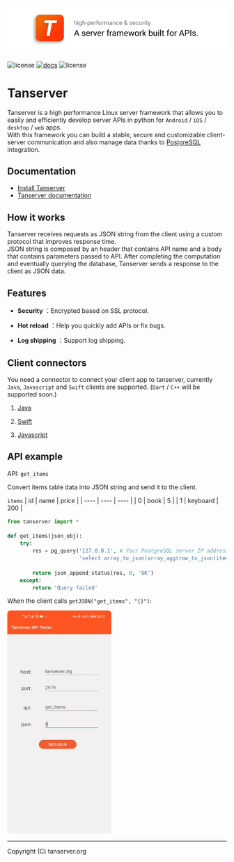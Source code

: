 # ![Citus Banner](banner.jpg)

![license](https://img.shields.io/badge/license-BSD-blue) [![docs](https://img.shields.io/badge/docs-latest-blueviolet)](https://tanserver.org) ![license](https://img.shields.io/badge/version-2.0.0-brightgreen
)

# Tanserver

Tanserver is a high performance Linux server framework that allows you to easily and efficiently develop server APIs in python for `Android` / `iOS` / `desktop` / `web` apps.  
With this framework you can build a stable, secure and customizable client-server communication and also manage data thanks to [PostgreSQL](https://www.postgresql.org/) integration.

## Documentation

* [Install Tanserver](https://tanserver.org/en/install/)
* [Tanserver documentation](https://www.tanserver.org)

## How it works
Tanserver receives requests as JSON string from the client using a custom protocol that improves response time.  
JSON string is composed by an header that contains API name and a body that contains parameters passed to API.
After completing the computation and eventually querying the database, Tanserver sends a response to the client as JSON data.

## Features

- **Security** ：Encrypted based on SSL protocol.

- **Hot reload** ：Help you quickly add APIs or fix bugs.

- **Log shipping** ：Support log shipping.

## Client connectors

You need a connector to connect your client app to tanserver, currently `Java`, `Javascript` and `Swift` clients are supported. (`Dart` / `C++` will be supported soon.)

1. [Java](https://github.com/tansrv/tanserver-connectors/tree/main/java)

2. [Swift](https://github.com/tansrv/tanserver-connectors/tree/main/swift)

3. [Javascript](https://github.com/tansrv/tanserver-connectors/tree/main/javascript)

## API example

API: `get_items`

Convert items table data into JSON string and send it to the client.

`items`
| id   | name     | price |
| ---- | ----     | ----  |
| 0    | book     | 5     |
| 1    | keyboard | 200   |

```python
from tanserver import *

def get_items(json_obj):
    try:
        res = pg_query('127.0.0.1', # Your PostgreSQL server IP address
                       'select array_to_json(array_agg(row_to_json(items))) from items')

        return json_append_status(res, 0, 'OK')
    except:
        return 'Query failed'
```

When the client calls `getJSON("get_items", "{}")`:

![get_items](get_items.gif)

---

Copyright (C) tanserver.org
